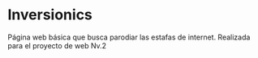 # Inversionics
Página web básica que busca parodiar las estafas de internet.
Realizada para el proyecto de web Nv.2
